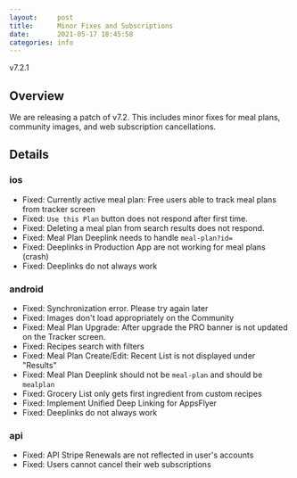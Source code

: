 ```yaml
---
layout:     post
title:      Minor Fixes and Subscriptions
date:       2021-05-17 18:45:58
categories: info
---
```


v7.2.1

## Overview
We are releasing a patch of v7.2. This includes minor fixes for meal plans,
community images, and web subscription cancellations.


## Details
### ios
* Fixed: Currently active meal plan: Free users able to track meal plans from tracker screen
* Fixed: `Use this Plan` button does not respond after first time.
* Fixed: Deleting a meal plan from search results does not respond. 
* Fixed: Meal Plan Deeplink needs to handle `meal-plan?id=`
* Fixed: Deeplinks in Production App are not working for meal plans (crash)
* Fixed: Deeplinks do not always work

### android
* Fixed: Synchronization error. Please try again later
* Fixed: Images don't load appropriately on the Community
* Fixed: Meal Plan Upgrade: After upgrade the PRO banner is not updated on the Tracker screen.
* Fixed: Recipes search with filters
* Fixed: Meal Plan Create/Edit: Recent List is not displayed under "Results"
* Fixed: Meal Plan Deeplink should not be `meal-plan` and should be `mealplan`
* Fixed: Grocery List only gets first ingredient from custom recipes
* Fixed: Implement Unified Deep Linking for AppsFlyer
* Fixed: Deeplinks do not always work

### api
* Fixed: API Stripe Renewals are not reflected in user's accounts
* Fixed: Users cannot cancel their web subscriptions

